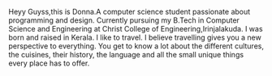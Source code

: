 Heyy Guyss,this is Donna.A computer science student passionate about programming and design.
Currently pursuing my B.Tech in Computer Science and Engineering at Christ College of Engineering,Irinjalakuda. I was born and raised in Kerala. I like to travel. I believe travelling gives you a new perspective to everything. You get to know a lot about the different cultures, the cuisines, their history, the language and all the small unique things every place has to offer.
